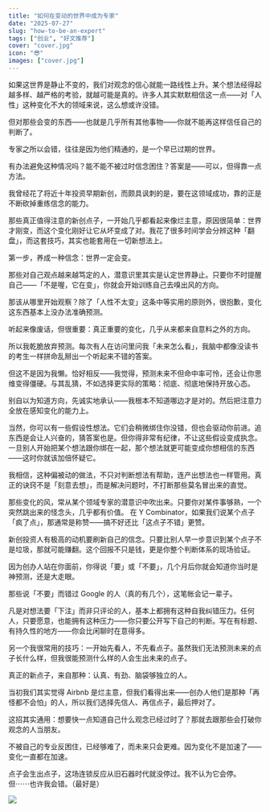 ```yaml
---
title: "如何在变动的世界中成为专家"
date: "2025-07-27"
slug: "how-to-be-an-expert"
tags: ["创业", "好文推荐"]
cover: "cover.jpg"
icon: "😎"
images: ["cover.jpg"]
---
```

如果这世界是静止不变的，我们对观念的信心就能一路线性上升。某个想法经得起越多样、越严格的考验，就越可能是真的。许多人其实默默相信这一点——对「人性」这种变化不大的领域来说，这么想或许没错。



但对那些会变的东西——也就是几乎所有其他事物——你就不能再这样信任自己的判断了。



专家之所以会错，往往是因为他们精通的，是一个早已过期的世界。



有办法避免这种情况吗？能不能不被过时信念困住？答案是——可以，但得靠一点方法。



我曾经花了将近十年投资早期新创，而颇具讽刺的是，要在这领域成功，靠的正是不断砍掉重练信念的能力。



那些真正值得注意的新创点子，一开始几乎都看起来像烂主意，原因很简单：世界才刚变，而这个变化刚好让它从坏变成了对。我花了很多时间学会分辨这种「翻盘」，而这套技巧，其实也能套用在一切新想法上。



第一步，养成一种信念：世界一定会变。



那些对自己观点越来越笃定的人，潜意识里其实是认定世界静止。只要你不时提醒自己——「不是喔，它在变」，你就会开始训练自己去嗅出风的方向。



那该从哪里开始观察？除了「人性不太变」这条中等实用的原则外，很抱歉，变化这东西基本上没办法准确预测。



听起来像废话，但很重要：真正重要的变化，几乎从来都来自意料之外的方向。



所以我乾脆放弃预测。每次有人在访问里问我「未来怎么看」，我脑中都像没读书的考生一样拼命乱掰出一个听起来不错的答案。



但这不是因为我懒。恰好相反——我觉得，预测未来不但命中率可怜，还会让你思维变得僵硬。与其乱猜，不如选择更实际的策略：彻底、彻底地保持开放心态。



别自以为知道方向，先诚实地承认——我根本不知道哪边才是对的。然后把注意力全放在感知变化的能力上。



当然，你可以有一些假设性想法。它们会稍微绑住你没错，但也会驱动你前进。追东西是会让人兴奋的，猜答案也是。但你得非常有纪律，不让这些假设变成执念。
一旦别人开始把某个想法跟你绑在一起，那个想法就更可能变成你想相信的东西——这时你就该加倍怀疑它。



我相信，这种偏被动的做法，不只对判断想法有帮助，连产出想法也一样管用。真正的诀窍不是「刻意去想」，而是解决问题时，不打断那些莫名冒出来的直觉。



那些变化的风，常从某个领域专家的潜意识中吹出来。只要你对某件事够熟，一个突然跳出来的怪念头，几乎都有价值。
在 Y Combinator，如果我们说某个点子「疯了点」，那通常是称赞——搞不好还比「这点子不错」更赞。



新创投资人有极高的动机要刷新自己的信念。只要比别人早一步意识到某个点子不是垃圾，那就可能赚翻。这个回报不只是钱，更是你整个判断体系的现场验证。



因为创办人站在你面前，你得说「要」或「不要」，几个月后你就会知道你当时是神预测，还是大走眼。



那些说「不要」而错过 Google 的人（真的有几个），这笔帐会记一辈子。



凡是对想法要「下注」而非只评论的人，基本上都拥有这种自我纠错压力。任何人，只要愿意，也能拥有这种压力——你只要公开写下自己的判断。写在有标题、有持久性的地方——你会比闲聊时在意得多。



另一个我很常用的技巧：一开始先看人，不先看点子。虽然我们无法预测未来的点子长什么样，但我很能预测什么样的人会生出未来的点子。



真正的新点子，来自那种：认真、有劲、脑袋够独立的人。



当初我们其实觉得 Airbnb 是烂主意，但我们看得出来——创办人他们是那种「再怪都不会怕」的人，所以我们选择先信人、再信点子，最后押对了。



这招其实通用：想要快一点知道自己什么观念已经过时了？那就去跟那些会打破你观念的人当朋友。



不被自己的专业反困住，已经够难了，而未来只会更难。因为变化不是加速了——变化一直都在加速。



点子会生出点子，这场连锁反应从旧石器时代就没停过。我不认为它会停。
但⋯⋯也许我会错。（最好是）




![](https://prod-files-secure.s3.us-west-2.amazonaws.com/112d0858-5090-4d34-a606-b75eb8d65fd2/46476355-9cf3-4e99-9b7a-3531bc426380/1000202064.png?X-Amz-Algorithm=AWS4-HMAC-SHA256&X-Amz-Content-Sha256=UNSIGNED-PAYLOAD&X-Amz-Credential=ASIAZI2LB466QYYZCBOR%2F20251007%2Fus-west-2%2Fs3%2Faws4_request&X-Amz-Date=20251007T114327Z&X-Amz-Expires=3600&X-Amz-Security-Token=IQoJb3JpZ2luX2VjEAsaCXVzLXdlc3QtMiJHMEUCIGRyhgVa7z6%2BwTSY3%2BH9WPeYjWp%2FJzqF5Uh7nkCyuDLYAiEAvd%2BEq0q49JuF7bzblWNRbckGoDY0Yd2iMzyH4Ohh41cqiAQIpP%2F%2F%2F%2F%2F%2F%2F%2F%2F%2FARAAGgw2Mzc0MjMxODM4MDUiDFrNNSJMUoVt3sYpJircA%2Fid5dDZwTwvTQL4NoLO3c1vCNCqSYpb%2FYiEOAYlYuzNAeo%2FZjV0R9q7l0h9PIycvROq33iILRO%2FIghoeD7jpe7VOXUvteKvKXAgLdOcwCAnCxrUIo%2BtcQSPIETdP3mSdY2NkGpjxk4wkCZuMg7gQx2%2B5U5WKH36graAfNuYPCVQbmKqbeU89vtmEz%2F6IvBYm9I4%2BJRSH3SQVIthgcgfgDgtO%2BpCL2%2B2%2BHswFcVKpG8YOA6155WEjxzKqe01jZto4MpAAUw0s44Wm4VwHdDoxgxHUe5wsavGV6FaZW4pRDhFHPjnFvo%2BoowqS%2Ftx%2Bq6arMTpWw9GYeEPDflJqLW5JUn%2FBWsaVZ8v0QbT0m1K4dyp2ByO4tvT%2FuSZ5YnHgWBg2VBzzP9TVgY%2F7GwGV%2Fxgz4Az441E7bibQH7b1sF%2Fq3CJaWlN6wY%2BkNO79XhTfRzAYr9Llr3KOceqLqSvB530XPq%2Fh%2BZ2rAUp7wziziKhJIcZcqq2HtIazDnw4CxKYZM1rPgo4APgSdP4O99JxpQhClkFnvlXSfPuKcrj1OdpKXcFySRD0E2jxiOvHJTgE%2FRNl5QxYwB%2F%2F%2Bt5AKIDny07yzmZBMnoyW5svFFZvkY6zxV%2BhuIdUNL56qyjo9GLMK7dk8cGOqUBBOkUsZqHkSwITMS%2FklgsFdv4wKM0PlyZyH2rLJDrpiD6n1f46jlUHAwDgmHNOoYCwhXJbVJU5Osc0AchqieCJ3C0ll2wBbxp%2BNt0AaHINaCmC2p%2FKQ6e77CQ7p7ZRZ4zFp3%2FFexBMCy9oa34tw3WbTO1wwaqW9gghEEQ8Y9P3o2MOZjTpQPjPat%2FePDjsQ8MD6PoczE3fZqzRigZK%2F4DiGIlilWs&X-Amz-Signature=caa07b91296f6d31d5fe45096fb68ac4367d023622522dddbf96957ccc394b0c&X-Amz-SignedHeaders=host&x-amz-checksum-mode=ENABLED&x-id=GetObject)

